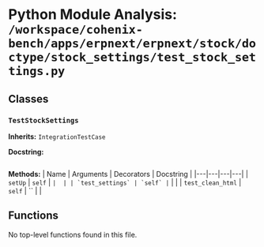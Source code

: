 # Python Module Analysis: `/workspace/cohenix-bench/apps/erpnext/erpnext/stock/doctype/stock_settings/test_stock_settings.py`

## Classes

### `TestStockSettings`
**Inherits:** `IntegrationTestCase`


**Docstring:**
```

```

**Methods:**
| Name | Arguments | Decorators | Docstring |
|---|---|---|---|
| `setUp` | `self` | `` |  |
| `test_settings` | `self` | `` |  |
| `test_clean_html` | `self` | `` |  |





## Functions

No top-level functions found in this file.
